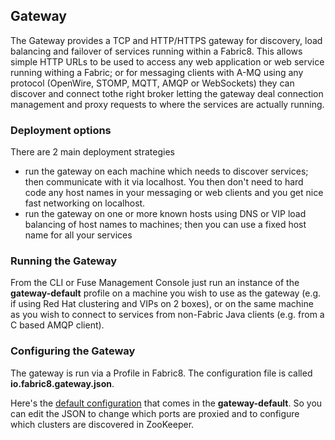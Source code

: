 ## Gateway

The Gateway provides a TCP and HTTP/HTTPS gateway for discovery, load balancing and failover of services running within a Fabric8. This allows simple HTTP URLs to be used to access any web application or web service running withing a Fabric; or for messaging clients with A-MQ using any protocol (OpenWire, STOMP, MQTT, AMQP or WebSockets) they can discover and connect tothe right broker letting the gateway deal connection management and proxy requests to where the services are actually running.

### Deployment options

There are 2 main deployment strategies

* run the gateway on each machine which needs to discover services; then communicate with it via localhost. You then don't need to hard code any host names in your messaging or web clients and you get nice fast networking on localhost.
* run the gateway on one or more known hosts using DNS or VIP load balancing of host names to machines; then you can use a fixed host name for all your services

### Running the Gateway

From the CLI or Fuse Management Console just run an instance of the **gateway-default** profile on a machine you wish to use as the gateway (e.g. if using Red Hat clustering and VIPs on 2 boxes), or on the same machine as you wish to connect to services from non-Fabric Java clients (e.g. from a C based AMQP client).

### Configuring the Gateway

The gateway is run via a Profile in Fabric8. The configuration file is called **io.fabric8.gateway.json**.

Here's the [default configuration](https://github.com/jboss-fuse/fuse/blob/master/fabric/fuse-fabric/src/main/resources/distro/fabric/import/fabric/configs/versions/1.0/profiles/gateway-default/io.fabric.gateway.json) that comes in the **gateway-default**. So you can edit the JSON to change which ports are proxied and to configure which clusters are discovered in ZooKeeper.
